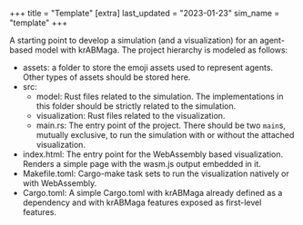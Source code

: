 +++
title = "Template"
[extra]
last_updated = "2023-01-23"
sim_name = "template"
+++

A starting point to develop a simulation (and a visualization) for an agent-based model with krABMaga.
The project hierarchy is modeled as follows:
- assets: a folder to store the emoji assets used to represent agents. Other types of assets should be stored here.
- src:
    - model: Rust files related to the simulation. The implementations in this folder should be strictly related to the simulation.
    - visualization: Rust files related to the visualization.
    - main.rs: The entry point of the project. There should be two `main`s, mutually exclusive, to run the simulation with or without the attached visualization.
- index.html: The entry point for the WebAssembly based visualization. Renders a simple page with the wasm.js output embedded in it.
- Makefile.toml: Cargo-make task sets to run the visualization natively or with WebAssembly. 
- Cargo.toml: A simple Cargo.toml with krABMaga already defined as a dependency and with krABMaga features exposed as first-level features.
